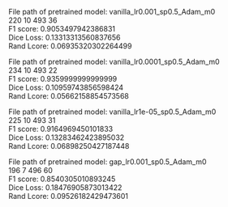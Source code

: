 File path of pretrained model: vanilla_lr0.001_sp0.5_Adam_m0  
220 10 493 36  
F1 score: 0.9053497942386831  
Dice Loss: 0.13313313560837656  
Rand Lcore: 0.06935320302264499  

File path of pretrained model: vanilla_lr0.0001_sp0.5_Adam_m0  
234 10 493 22  
F1 score: 0.9359999999999999  
Dice Loss: 0.10959743856598424  
Rand Lcore: 0.05662158854573568  

File path of pretrained model: vanilla_lr1e-05_sp0.5_Adam_m0  
225 10 493 31  
F1 score: 0.9164969450101833  
Dice Loss: 0.13283462423895032  
Rand Lcore: 0.06898250427187448  

File path of pretrained model: gap_lr0.001_sp0.5_Adam_m0  
196 7 496 60  
F1 score: 0.8540305010893245  
Dice Loss: 0.18476905873013422  
Rand Lcore: 0.09526182429473601  
